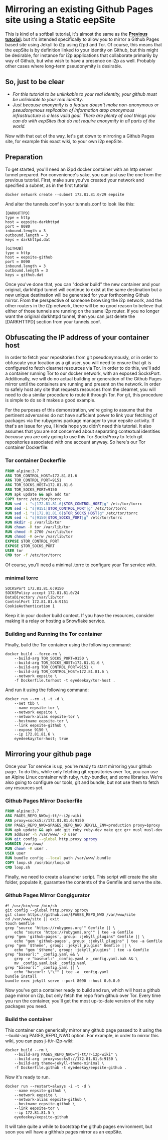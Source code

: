 Mirroring an existing Github Pages site using a Static eepSite
==============================================================

This is kind of a softball tutorial, it's almost the same as the **[Previous tutorial](BasicStaticeepSite.md):**
but it's intended specifically to allow you to mirror a Github Pages based site
using Jekyll to i2p using i2pd and Tor. Of course, this means that the
eepSite is by definition linked to your identity on Github, but this might be
desirable, for instance for i2p applications that collaborate primarily by way
of Github, but who wish to have a presence on i2p as well. Probably other cases
where long-term pseudonymity is desirable.

So, just to be clear
--------------------

  * *For this tutorial to be unlinkable to your real identity, your github*
   *must be unlinkable to your real identity*.
  * *Just because anonymity is a feature doesn't make non-anonymous or*
   *pseudonymous replication of information atop anonymous infrastructure is a*
   *less valid goal. There are plenty of cool things you can do with eepSites*
   *that do not require anonymity in all parts of the world.*

Now with that out of the way, let's get down to mirroring a Github Pages site,
for example this exact wiki, to your own i2p eepSite.

Preparation
-----------

To get started, you'll need an i2pd docker container with an http server tunnel
prepared. For convenience's sake, you can just use the one from the previous
tutorial. First, make sure you've created your network and specified a subnet,
as in the first tutorial:

```
docker network create --subnet 172.81.81.0/29 eepsite
```

And alter the tunnels.conf in your tunnels.conf to look like this:

```
[DARKHTTPD]
type = http
host = eepsite-darkhttpd
port = 8080
inbound.length = 3
outbound.length = 3
keys = darkhttpd.dat

[GITHUB]
type = http
host = eepsite-github
port = 8090
inbound.length = 3
outbound.length = 3
keys = github.dat
```

Once you've done that, you can "docker build" the new container and your
original, darkhttpd tunnel will continue to exist at the same destination but a
new unique destination will be generated for your forthcoming Github mirror.
From the perspective of someone browsing the i2p network, and the other routers
in the i2p network, there will be no good reason to believe that either of those
tunnels are running on the same i2p router. If you no longer want the original
darkhttpd tunnel, then you can just delete the [DARKHTTPD] section from your
tunnels.conf.

Obfuscating the IP address of your container host
-------------------------------------------------

In order to fetch your repositories from git pseudonymously, or in order to
obfuscate your location as a git user, you will need to ensure that git is
configured to fetch clearnet resources via Tor. In order to do this, we'll add a
container running Tor to our docker network, with an exposed SocksPort.
Additionally, we will do no actual building or generation of the Github Pages
mirror until the containers are running and present on the network. In order to
safely host any site that requests resources from the clearnet, you will need to
do a similar procedure to route it through Tor. For git, this procedure is
simple to do so it makes a good example.

For the purposes of this demonstration, we're going to assume that the pertinent
adversaries do not have sufficient power to link your fetching of packages via
the rubygems package manager to your eepsite activity. If that's an issue for
you, I kinda hope you didn't need this tutorial. It also assumes that you are
not concerned about separating contextual identities *because* you are only
going to use this Tor SocksProxy to fetch git repositories associated with one
account anyway. So here's our Tor container Dockerfile:

### Tor container Dockerfile

```Dockerfile
FROM alpine:3.7
ARG TOR_CONTROL_HOST=172.81.81.6
ARG TOR_CONTROL_PORT=9151
ARG TOR_SOCKS_HOST=172.81.81.6
ARG TOR_SOCKS_PORT=9150
RUN apk update && apk add tor
COPY torrc /etc/tor/torrc
RUN sed -i "s|172.81.81.6|$TOR_CONTROL_HOST|g" /etc/tor/torrc
RUN sed -i "s|9151|$TOR_CONTROL_PORT|g" /etc/tor/torrc
RUN sed -i "s|172.81.81.6|$TOR_SOCKS_HOST|g" /etc/tor/torrc
RUN sed -i "s|9150|$TOR_SOCKS_PORT|g" /etc/tor/torrc
RUN mkdir -p /var/lib/tor
RUN chown -R tor /var/lib/tor
RUN chmod -R 2700 /var/lib/tor
RUN chmod -R o+rw /var/lib/tor
EXPOSE $TOR_CONTROL_PORT
EXPOSE $TOR_SOCKS_PORT
USER tor
CMD tor -f /etc/tor/torrc
```

Of course, you'll need a minimal .torrc to configure your Tor service with.

### minimal torrc

```
SOCKSPort 172.81.81.6:9150
SOCKSPolicy accept 172.81.81.0/24
DataDirectory /var/lib/tor
ControlPort 172.81.81.6:9151
CookieAuthentication 1
```

Keep it in your docker build context. If you have the resources, consider making
it a relay or hosting a Snowflake service.

### Building and Running the Tor container

Finally, build the Tor container using the following command:

```
docker build --force-rm \
	--build-arg TOR_SOCKS_PORT=9150 \
	--build-arg TOR_SOCKS_HOST=172.81.81.6 \
	--build-arg TOR_CONTROL_PORT=9151 \
	--build-arg TOR_CONTROL_HOST=172.81.81.6 \
	--network eepsite \
	-f Dockerfile.torhost -t eyedeekay/tor-host .
```

And run it using the following command:

```
docker run --rm -i -t -d \
	--net tbb \
	--name eepsite-tor \
	--network eepsite \
	--network-alias eepsite-tor \
	--hostname eepsite-tor \
	--link eepsite-github \
	--expose 9150 \
	--ip 172.81.81.6 \
	eyedeekay/tor-host; true
```

Mirroring your github page
--------------------------

Once your Tor service is up, you're ready to start mirroring your github page.
To do this, while only fetching git repositories over Tor, you can use an Alpine
Linux container with ruby, ruby-bundler, and some libraries. We're also going to
configure our tools, git and bundle, but not use them to fetch any resources
yet.

### Github Pages Mirror Dockerfile

```Dockerfile
FROM alpine:3.7
ARG PAGES_REPO_NWO=j-tt/r-i2p-wiki
ARG proxy=socks5://172.81.81.6:9150
ENV PAGES_REPO_NWO=$PAGES_REPO_NWO JEKYLL_ENV=production proxy=$proxy
RUN apk update && apk add git ruby ruby-dev make gcc g++ musl musl-dev ruby-rdoc ruby-irb ruby-xmlrpc libxml2 zlib zlib-dev markdown ruby-bundler
RUN adduser -h /var/www/ -D user
RUN git config --global http.proxy $proxy
WORKDIR /var/www/
RUN chown -R user .
USER user
RUN bundle config --local path /var/www/.bundle
COPY loop.sh /usr/bin/loop.sh
CMD loop.sh
```

Finally, we need to create a launcher script. This script will create the site
folder, populate it, guarantee the contents of the Gemfile and serve the site.

### Github Pages Mirror Congigurator

```Shell
#! /usr/bin/env /bin/sh
git config --global http.proxy $proxy
git clone https://github.com/$PAGES_REPO_NWO /var/www/site
cd /var/www/site || exit
touch Gemfile
grep "source 'https://rubygems.org'" Gemfile || \
    echo "source 'https://rubygems.org'" | tee -a Gemfile
grep "gem 'github-pages', group: :jekyll_plugins" Gemfile || \
    echo "gem 'github-pages', group: :jekyll_plugins" | tee -a Gemfile
grep "gem '$theme', group: :jekyll_plugins" Gemfile || \
    echo "gem '$theme', group: :jekyll_plugins" | tee -a Gemfile
grep "baseurl:" _config.yaml && \
    grep -v "baseurl:" _config.yaml > _config.yaml.bak && \
    mv _config.yaml.bak _config.yaml
grep "baseurl:" _config.yaml || \
    echo "baseurl: \"\"" | tee -a _config.yaml
bundle install
bundle exec jekyll serve --port 8090 --host 0.0.0.0
```

Now you've got a container ready to build and run, which will host a github
page mirror on i2p, but only fetch the repo from github over Tor. Every time you
run the container, you'll get the most up-to-date version of the ruby packages
you need.

### Build the container

This container can generically mirror any github page passed to it using the
--build-arg PAGES\_REPO\_NWO option. For example, in order to mirror this wiki,
you can pass j-tt/r-i2p-wiki:

```
docker build --rm \
	--build-arg PAGES_REPO_NWO="j-tt/r-i2p-wiki" \
	--build-arg  proxy=socks5://172.81.81.6:9150 \
    --build-arg theme=jekyll-theme-minimal \
	-f Dockerfile.github -t eyedeekay/eepsite-github .
```
Now it's ready to run.

```
docker run --restart=always -i -t -d \
	--name eepsite-github \
	--network eepsite \
	--network-alias eepsite-github \
	--hostname eepsite-github \
	--link eepsite-tor \
	--ip 172.81.81.5 \
	eyedeekay/eepsite-github
```

It will take quite a while to bootstrap the github pages environment, but soon
you will have a githhub pages mirror as an eepSite.
